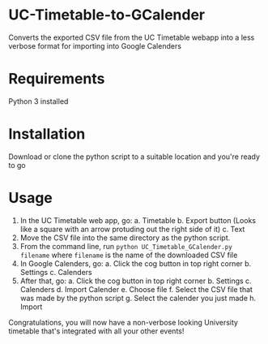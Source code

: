 # UC-Timetable-to-GCalender
Converts the exported CSV file from the UC Timetable webapp into a less verbose format for importing into Google Calenders

# Requirements
Python 3 installed

# Installation
Download or clone the python script to a suitable location and you're ready to go

# Usage
1. In the UC Timetable web app, go:
    a. Timetable
    b. Export button (Looks like a square with an arrow protuding out the right side of it) 
    c. Text
2. Move the CSV file into the same directory as the python script.
3. From the command line, run `python UC_Timetable_GCalender.py filename` where `filename` is the name of the downloaded CSV file
4. In Google Calenders, go:
    a. Click the cog button in top right corner
    b. Settings
    c. Calenders
5. After that, go:
    a. Click the cog button in top right corner
    b. Settings
    c. Calenders
    d. Import Calender
    e. Choose file
    f. Select the CSV file that was made by the python script
    g. Select the calender you just made
    h. Import
    
Congratulations, you will now have a non-verbose looking University timetable that's integrated with all your other events!

